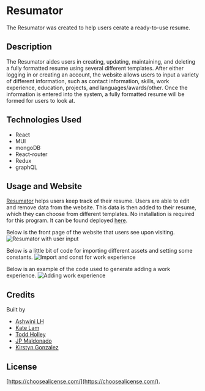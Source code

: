 # Resumator

The Resumator was created to help users cerate a ready-to-use resume.

## Description

The Resumator aides users in creating, updating, maintaining, and deleting a fully formatted resume using several different templates. After either logging in or creating an account, the website allows users to input a variety of different information, such as contact information, skills, work experience, education, projects, and languages/awards/other. Once the information is entered into the system, a fully formatted resume will be formed for users to look at.

## Technologies Used

- React
- MUI
- mongoDB
- React-router
- Redux
- graphQL

## Usage and Website

[Resumator](https://ashwiniresumator.herokuapp.com/) helps users keep track of their resume. Users are able to edit and remove data from the website. This data is then added to their resume, which they can choose from different templates. No installation is required for this program. It can be found deployed [here](https://ashwiniresumator.herokuapp.com/).


Below is the front page of the website that users see upon visiting.
![Resumator with user input](assets/img/resumatorfrontpage.png)

Below is a little bit of code for importing different assets and setting some constants.
![Import and const for work experience](assets/img/import-and-const-work-experience.png)

Below is an example of the code used to generate adding a work experience.
![Adding work experience](assets/img/adding-new-experience.png)

## Credits

Built by 
- [Ashwini LH](https://github.com/ashwinilh)
- [Kate Lam](https://github.com/Kate-github)
- [Todd Holley](https://github.com/ChucktownTiger)
- [JP Maldonado](https://github.com/jpboo888)
- [Kirstyn Gonzalez](https://github.com/kirstgonz)

## License

[https://choosealicense.com/](https://choosealicense.com/).
